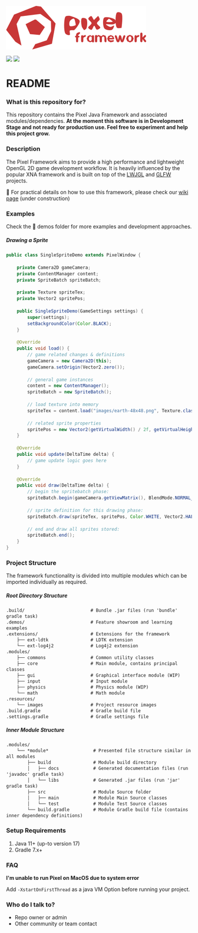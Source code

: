 ![Pixel - Java Game Framework](/resources/images/logo-read-me.png)

![](https://img.shields.io/badge/platform-Windows%20%7C%20Linux%20%7C%20MacOS-lightgrey) ![](https://img.shields.io/badge/java-%3E%3D%2011-green)

# README #

### What is this repository for? ###

This repository contains the Pixel Java Framework and associated modules/dependencies. 
**At the moment this software is in Development Stage and not ready for production use. Feel free to experiment and help this project grow.** 

### Description ###

The Pixel Framework aims to provide a high performance and lightweight OpenGL 2D game development workflow. 
It is heavily influenced by the popular XNA framework and is built on top of the [LWJGL](https://www.lwjgl.org/) and [GLFW](https://www.glfw.org/) projects.

:book: For practical details on how to use this framework, please check our [wiki page](https://github.com/joafalves/pixel-community/wiki)  (under construction) 

### Examples ##

Check the :file_folder: demos folder for more examples and development approaches.

##### Drawing a Sprite #####

```java
public class SingleSpriteDemo extends PixelWindow {

    private Camera2D gameCamera;
    private ContentManager content;
    private SpriteBatch spriteBatch;

    private Texture spriteTex;
    private Vector2 spritePos;

    public SingleSpriteDemo(GameSettings settings) {
        super(settings);
        setBackgroundColor(Color.BLACK);
    }

    @Override
    public void load() {
        // game related changes & definitions
        gameCamera = new Camera2D(this);
        gameCamera.setOrigin(Vector2.zero());

        // general game instances
        content = new ContentManager();
        spriteBatch = new SpriteBatch();

        // load texture into memory
        spriteTex = content.load("images/earth-48x48.png", Texture.class);

        // related sprite properties
        spritePos = new Vector2(getVirtualWidth() / 2f, getVirtualHeight() / 2f);
    }

    @Override
    public void update(DeltaTime delta) {
        // game update logic goes here
    }

    @Override
    public void draw(DeltaTime delta) {
        // begin the spritebatch phase:
        spriteBatch.begin(gameCamera.getViewMatrix(), BlendMode.NORMAL_BLEND);

        // sprite definition for this drawing phase:
        spriteBatch.draw(spriteTex, spritePos, Color.WHITE, Vector2.HALF, 3f);

        // end and draw all sprites stored:
        spriteBatch.end();
    }
}
```

### Project Structure ###

The framework functionality is divided into multiple modules which can be imported individually as required.

##### Root Directory Structure #####

    .build/                         # Bundle .jar files (run 'bundle' gradle task)
    .demos/                         # Feature showroom and learning examples
    .extensions/                    # Extensions for the framework
        ├── ext-ldtk                # LDTK extension
        └── ext-log4j2              # Log4j2 extension
    .modules/
        ├── commons                 # Common utility classes
        ├── core                    # Main module, contains principal classes
        ├── gui                     # Graphical interface module (WIP)
        ├── input                   # Input module
        ├── physics                 # Physics module (WIP)
        └── math                    # Math module
    .resources/
        └── images                  # Project resource images
    .build.gradle                   # Gradle build file
    .settings.gradle                # Gradle settings file
    
##### Inner Module Structure #####

    .modules/
        └── *module*                 # Presented file structure similar in all modules
            ├── build                # Module build directory
            │   ├── docs             # Generated documentation files (run 'javadoc' gradle task)
            │   └── libs             # Generated .jar files (run 'jar' gradle task)
            ├── src                  # Module Source folder
            │   ├── main             # Module Main Source classes
            │   └── test             # Module Test Source classes
            └── build.gradle         # Module Gradle build file (contains inner dependency definitions)
   
### Setup Requirements ###

1. Java 11+ (up-to version 17)
2. Gradle 7.x+

### FAQ ###

**I'm unable to run Pixel on MacOS due to system error**

Add `-XstartOnFirstThread` as a java VM Option before running your project.

### Who do I talk to? ###

* Repo owner or admin
* Other community or team contact
